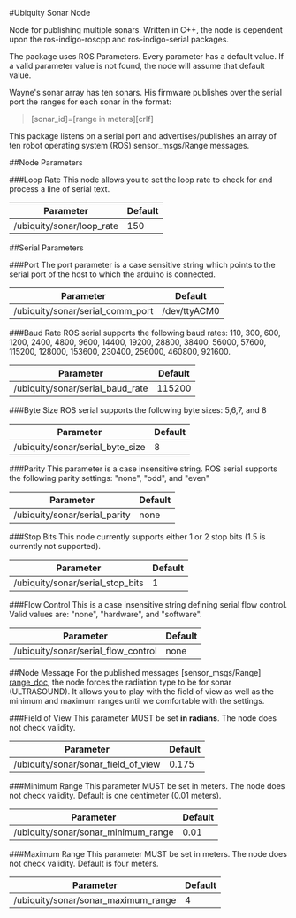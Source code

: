 #Ubiquity Sonar Node

Node for publishing multiple sonars.  Written in C++, the node is dependent upon the ros-indigo-roscpp and ros-indigo-serial packages. 

The package uses ROS Parameters.  Every parameter has a default value.  If a valid parameter value is not found, the node will assume that default value.

Wayne's sonar array has ten sonars.  His firmware publishes over the serial port the ranges for each sonar in the format:

>[sonar_id]=[range in meters][crlf]

This package listens on a serial port and advertises/publishes an array of ten robot operating system (ROS) sensor_msgs/Range messages.

##Node Parameters

###Loop Rate
This node allows you to set the loop rate to check for and process a line of serial text.  

Parameter  | Default
---------- | --------
/ubiquity/sonar/loop_rate | 150

##Serial Parameters

###Port
The port parameter is a case sensitive string which points to the serial port of the host to which the arduino is connected.  

Parameter  | Default
---------- | --------
/ubiquity/sonar/serial_comm_port | /dev/ttyACM0

###Baud Rate
ROS serial supports the following baud rates:
110, 300, 600, 1200, 2400, 4800, 9600, 14400, 19200, 28800, 
38400, 56000, 57600, 115200, 128000, 153600, 230400, 256000, 
460800, 921600.

Parameter  | Default
---------- | --------
/ubiquity/sonar/serial_baud_rate | 115200

###Byte Size
ROS serial supports the following byte sizes:
5,6,7, and 8

Parameter  | Default
---------- | --------
/ubiquity/sonar/serial_byte_size | 8

###Parity
This parameter is a case insensitive string.  ROS serial supports the following parity settings:
"none", "odd", and "even"

Parameter  | Default
---------- | --------
/ubiquity/sonar/serial_parity | none

###Stop Bits
This node currently supports either 1 or 2 stop bits (1.5 is currently not supported).

Parameter  | Default
---------- | --------
/ubiquity/sonar/serial_stop_bits | 1

###Flow Control
This is a case insensitive string defining serial flow control.  Valid values are:
"none", "hardware", and "software".

Parameter  | Default
---------- | --------
/ubiquity/sonar/serial_flow_control | none

##Node Message
For the published messages [sensor_msgs/Range] [range_doc], the node forces the radiation type to be for sonar (ULTRASOUND).  It allows you to play with the field of view as well as the minimum and maximum ranges until we comfortable with the settings.

###Field of View
This parameter MUST be set **in radians**.  The node does not check validity.  

Parameter  | Default
---------- | --------
/ubiquity/sonar/sonar_field_of_view | 0.175

###Minimum Range
This parameter MUST be set in meters.  The node does not check validity. Default is one centimeter (0.01 meters).

Parameter  | Default
---------- | --------
/ubiquity/sonar/sonar_minimum_range | 0.01

###Maximum Range
This parameter MUST be set in meters.  The node does not check validity. Default is four meters.

Parameter  | Default
---------- | --------
/ubiquity/sonar/sonar_maximum_range | 4

[range_doc]: http://docs.ros.org/api/sensor_msgs/html/msg/Range.html "ROS Documentation of sensor_msgs/Range"



